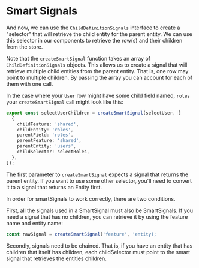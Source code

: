 # Smart Signals

And now, we can use the `ChildDefinitionSignals` interface to create a "selector" that will retrieve the child entity for the parent entity. We can use this selector in our components to retrieve the row(s) and their children from the store.

Note that the `createSmartSignal` function takes an array of `ChildDefinitionSignals` objects. This allows us to create a signal that will retrieve multiple child entities from the parent entity. That is, one row may point to multiple children. By passing the array you can account for each of them with one call.

In the case where your `User` row might have some child field named, `roles` your `createSmartSignal` call might look like this:

```typescript
export const selectUserChildren = createSmartSignal(selectUser, [
  {
    childFeature: 'shared',
    childEntity: 'roles',
    parentField: 'roles',
    parentFeature: 'shared',
    parentEntity: 'users',
    childSelector: selectRoles,
  },
]);
```

The first parameter to `createSmartSignal` expects a signal that returns the parent entity. If you want to use some other selector, you'll need to convert it to a signal that returns an Entity first.

In order for smartSignals to work correctly, there are two conditions.

First, all the signals used in a SmartSignal must also be SmartSignals. If you need a signal that has no children, you can retrieve it by using the feature name and entity name:

```typescript
const rawSignal = createSmartSignal('feature', 'entity);
```

Secondly, signals need to be chained. That is, if you have an entity that has children that itself has children, each childSelector must point to the smart signal that retrieves the entities children.
